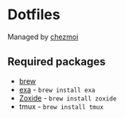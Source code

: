 # Dotfiles

Managed by [chezmoi](https://www.chezmoi.io/)

## Required packages

- [brew](https://brew.sh/) 
- [exa](https://the.exa.website/install/macos) - `brew install exa`
- [Zoxide](https://github.com/ajeetdsouza/zoxide) - `brew install zoxide`
- tmux - `brew install tmux`
